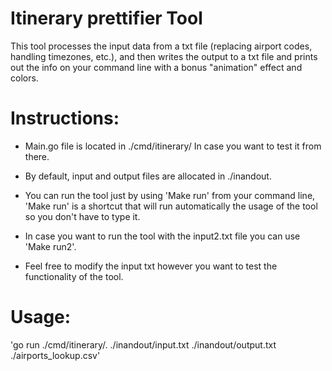 # Itinerary prettifier Tool

This tool processes the input data from a txt file (replacing airport codes, handling 
timezones, etc.), and then writes the output to a txt file and prints out the info on 
your command line with a bonus "animation" effect and colors.

# Instructions:

- Main.go file is located in ./cmd/itinerary/ In case you want to test it from there.

- By default, input and output files are allocated in ./inandout.

- You can run the tool just by using 'Make run' from your command line, 'Make run' is 
a shortcut that will run automatically the usage of the tool so you don't have to type it.

- In case you want to run the tool with the input2.txt file you can use 'Make run2'.

- Feel free to modify the input txt however you want to test the functionality of the tool.

# Usage:

'go run ./cmd/itinerary/. ./inandout/input.txt ./inandout/output.txt ./airports_lookup.csv'